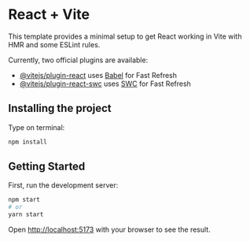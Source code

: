 # React + Vite

This template provides a minimal setup to get React working in Vite with HMR and some ESLint rules.

Currently, two official plugins are available:

- [@vitejs/plugin-react](https://github.com/vitejs/vite-plugin-react/blob/main/packages/plugin-react/README.md) uses [Babel](https://babeljs.io/) for Fast Refresh
- [@vitejs/plugin-react-swc](https://github.com/vitejs/vite-plugin-react-swc) uses [SWC](https://swc.rs/) for Fast Refresh

## Installing the project

Type on terminal:

```bash
npm install
```

## Getting Started

First, run the development server:

```bash
npm start
# or
yarn start
```

Open [http://localhost:5173](http://localhost:5173) with your browser to see the result.